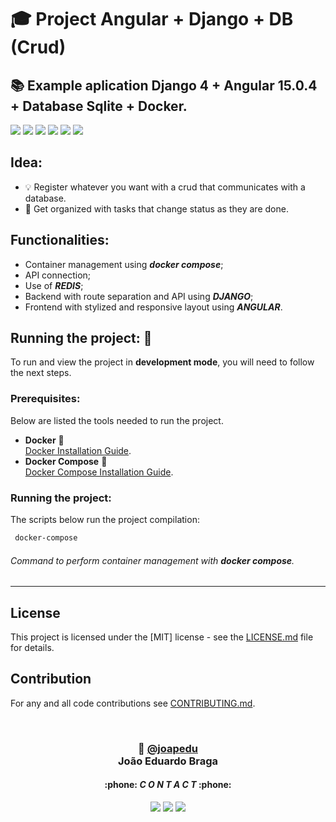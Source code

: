 # 🎓 Project Angular + Django + DB (Crud)

## 📚 Example aplication Django 4 + Angular 15.0.4 + Database Sqlite + Docker.

<p float="left">
 <img src="https://img.shields.io/badge/Django-44B78B?style=for-the-badge&logo=django&logoColor=white">
 <img src="https://img.shields.io/badge/Docker-2CA5E0?style=for-the-badge&logo=docker&logoColor=white">
 <img src="https://img.shields.io/badge/Angular-8B0000?style=for-the-badge&logo=angular&logoColor=white">
 <img src="https://img.shields.io/badge/Sqlite-044a64?style=for-the-badge&logo=sqlite&logoColor=white">
 <img src="https://img.shields.io/badge/Nginx-009639?style=for-the-badge&logo=nginx&logoColor=white">
 <img src="https://img.shields.io/badge/redis-%23DD0031.svg?&style=for-the-badge&logo=redis&logoColor=white">
</p>

## Idea:
- 💡 Register whatever you want with a crud that communicates with a database.
- :dart: Get organized with tasks that change status as they are done.

## Functionalities:
- Container management using ***docker compose***;
- API connection;
- Use of ***REDIS***;
- Backend with route separation and API using ***DJANGO***;
- Frontend with stylized and responsive layout using ***ANGULAR***.

## Running the project: 🚀
To run and view the project in **development mode**, you will need to follow the next steps.

### Prerequisites:
Below are listed the tools needed to run the project.
- **Docker** 🐳<br>
  [Docker Installation Guide](https://docs.docker.com/get-docker/).
- **Docker Compose** 🐳<br>
  [Docker Compose Installation Guide](https://docs.docker.com/compose/install/).
  
### Running the project:
The scripts below run the project compilation:
  ```sh
   docker-compose
   ```
   ###### Command to perform container management with **docker compose**.

---
## License
This project is licensed under the [MIT] license - see the [LICENSE.md](./LICENSE) file for details.

## Contribution
 For any and all code contributions see [CONTRIBUTING.md](./CONTRIBUTING.md).

<br>
 <h3 align="center"> 👾 <a href="https://github.com/joapedu"><strong>@joapedu</strong></a> <br />João Eduardo Braga</h3>
<h4 align="center">:phone: <i>C O N T A C T</i> :phone:</h4>
<div align="center">
    <a href = "mailto:joaoeduardobraga2@gmail.com"><img src="https://img.shields.io/badge/-Gmail-F80000?style=for-the-badge&logo=gmail&logoColor=white" target="_blank"></a>
    <a href="https://www.linkedin.com/in/joão-eduardo-braga/" target="_blank"><img src="https://img.shields.io/badge/-LinkedIn-%230077B5?style=for-the-badge&logo=linkedin&logoColor=white" target="_blank"></a>
    <a href="https://wa.me/5584981480327/" target="_blank"><img src="https://img.shields.io/badge/-WhatsApp-4EA94B?style=for-the-badge&logo=WhatsApp&logoColor=white" target="_blank"></a>
</div>
